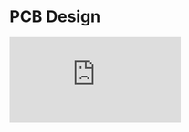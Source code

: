 # PCB Design

![alt type](https://github.com/RU09342/lab-5-sensing-the-world-around-you-hastings-quinn/blob/master/PCB%20Design/Schematic.pdf) 